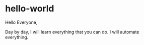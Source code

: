 # hello-world

Hello Everyone, 

Day by day, I will learn everything that you can do. I will automate everything. 

